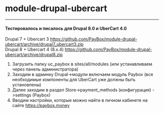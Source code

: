 # module-drupal-ubercart
---
#### Тестировалось и писалось для Drupal 8.0 и UberCart 4.0

Drupal 7 + Ubercart 3 https://github.com/PayBox/module-drupal-ubercart/archive/drupal7_ubercart3.zip  
Drupal 8 + Ubercart 4 (8.x.4) https://github.com/PayBox/module-drupal-ubercart/archive/drupal8.zip

1. Загрузить папку uc_paybox в sites/all/modules (или устанавливаем через панель администратора)
2. Заходим в админку Drupal->модули включаем модуль Paybox (все необходимые компоненты для UberCart уже должны быть установлены)
3. Далее заходим в раздел Store->payment_methods (конфигурация) ->settings (Paybox)
5. Вводим настройки, которые можно найти в личном кабинете на сайте https://paybox.money
